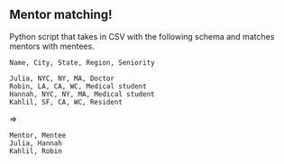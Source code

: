 ## Mentor matching!

Python script that takes in CSV with the following schema and matches mentors with mentees.

```
Name, City, State, Region, Seniority

Julia, NYC, NY, MA, Doctor
Robin, LA, CA, WC, Medical student
Hannah, NYC, NY, MA, Medical student
Kahlil, SF, CA, WC, Resident 
```

=>

```
Mentor, Mentee
Julia, Hannah
Kahlil, Robin
```
